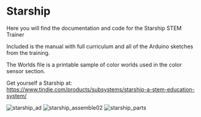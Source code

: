 # Starship
Here you will find the documentation and code for the Starship STEM Trainer

Included is the manual with full curriculum and all of the Arduino sketches from the training.

The Worlds file is a printable sample of color worlds used in the color sensor section.

Get yourself a Starship at: https://www.tindie.com/products/subsystems/starship-a-stem-education-system/

![starship_ad](https://user-images.githubusercontent.com/78771234/110224334-8f607180-7ea8-11eb-9622-1b75e5db3ccc.jpg)
![starship_assemble02](https://user-images.githubusercontent.com/78771234/110224344-b28b2100-7ea8-11eb-8f9e-60b40164a245.png)
![starship_parts](https://user-images.githubusercontent.com/78771234/110224347-b61ea800-7ea8-11eb-914a-03972153944e.png)
